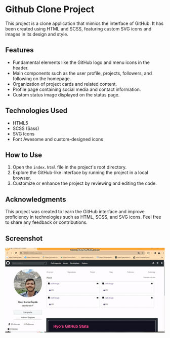 
<h1> Github Clone Project </h1>

This project is a clone application that mimics the interface of GitHub. It has been created using HTML and SCSS, featuring custom SVG icons and images in its design and style.

<h2> Features </h2>

- Fundamental elements like the GitHub logo and menu icons in the header.
- Main components such as the user profile, projects, followers, and following on the homepage.
- Organization of project cards and related content.
- Profile page containing social media and contact information.
- Custom status image displayed on the status page.

<h2> Technologies Used </h2>

- HTML5
- SCSS (Sass)
- SVG Icons
- Font Awesome and custom-designed icons

<h2> How to Use </h2>

1. Open the `index.html` file in the project's root directory.
2. Explore the GitHub-like interface by running the project in a local browser.
3. Customize or enhance the project by reviewing and editing the code.

<h2> Acknowledgments </h2>

This project was created to learn the GitHub interface and improve proficiency in technologies such as HTML, SCSS, and SVG icons. Feel free to share any feedback or contributions.

<h2>Screenshot</h2>

![](github%20screenschot.gif)
